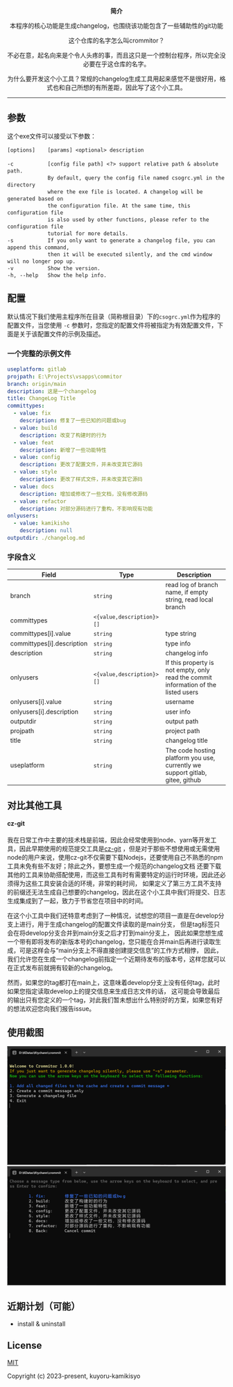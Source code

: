 <p align=center><b>简介</b></p>
<p align=center>本程序的核心功能是生成changelog，也围绕该功能包含了一些辅助性的git功能</p>
<p align=center>这个仓库的名字怎么叫crommitor？</p>
<p align=center>不必在意，起名向来是个令人头疼的事，而且这只是一个控制台程序，所以完全没必要在乎这仓库的名字。</P>
<p align=center>为什么要开发这个小工具？常规的changelog生成工具用起来感觉不是很好用，格式也和自己所想的有所差距，因此写了这个小工具。</p>

<hr>

## 参数

这个exe文件可以接受以下参数：

    [options]    [params] <optional> description

    -c           [config file path] <?> support relative path & absolute path.
                 By default, query the config file named csogrc.yml in the directory
                 where the exe file is located. A changelog will be generated based on
                 the configuration file. At the same time, this configuration file
                 is also used by other functions, please refer to the configuration file
                 tutorial for more details.
    -s           If you only want to generate a changelog file, you can append this command,
                 then it will be executed silently, and the cmd window will no longer pop up.
    -v           Show the version.
    -h, --help   Show the help info.

## 配置

默认情况下我们使用主程序所在目录（简称根目录）下的`csogrc.yml`作为程序的配置文件，当您使用 `-c`
参数时，您指定的配置文件将被指定为有效配置文件，下面是关于该配置文件的示例及描述。

### 一个完整的示例文件

```yml
useplatform: gitlab
projpath: E:\Projects\vsapps\commitor
branch: origin/main
description: 这是一个changelog
title: ChangeLog Title
committypes:
  - value: fix
    description: 修复了一些已知的问题或bug
  - value: build
    description: 改变了构建时的行为
  - value: feat
    description: 新增了一些功能特性
  - value: config
    description: 更改了配置文件，并未改变其它源码
  - value: style
    description: 更改了样式文件，并未改变其它源码
  - value: docs
    description: 增加或修改了一些文档，没有修改源码
  - value: refactor
    description: 对部分源码进行了重构，不影响现有功能
onlyusers:
  - value: kamikisho
    description: null
outputdir: ./changelog.md
```

### 字段含义

| Field                      | Type                      | Description                                                                         |
|----------------------------|---------------------------|-------------------------------------------------------------------------------------|
| branch                     | `string`                  | read log of branch name, if empty string, read local branch                         |
| committypes                | `<{value,description}>[]` |                                                                                     |
| committypes[i].value       | `string`                  | type string                                                                         |
| committypes[i].description | `string`                  | type info                                                                           |
| description                | `string`                  | changelog info                                                                      |
| onlyusers                  | `<{value,description}>[]` | If this property is not empty, only read the commit information of the listed users |
| onlyusers[i].value         | `string`                  | username                                                                            |
| onlyusers[i].description   | `string`                  | user info                                                                           |
| outputdir                  | `string`                  | output path                                                                         |
| projpath                   | `string`                  | project path                                                                        |
| title                      | `string`                  | changelog title                                                                     |
| useplatform                | `string`                  | The code hosting platform you use, currently we support gitlab, gitee, github       |

## 对比其他工具

#### cz-git

我在日常工作中主要的技术栈是前端，因此会经常使用到node、yarn等开发工具，因此早期使用的规范提交工具是[cz-git](https://cz-git.qbb.sh/zh/)
，但是对于那些不想使用或无需使用node的用户来说，使用cz-git不仅需要下载Nodejs，还要使用自己不熟悉的npm工具未免有些不友好；除此之外，要想生成一个规范的changelog文档
还要下载其他的工具来协助搭配使用，而这些工具有时有需要特定的运行时环境，因此还必须得为这些工具安装合适的环境，非常的耗时间，
如果定义了第三方工具不支持的前缀还无法生成自己想要的changelog，因此在这个小工具中我们将提交、日志生成集成到了一起，致力于节省您在项目中的时间。

在这个小工具中我们还特意考虑到了一种情况，试想您的项目一直是在develop分支上进行，用于生成changelog的配置文件读取的是main分支，
但是tag标签只会在将develop分支合并到main分支之后才打到main分支上，
因此如果您想生成一个带有即将发布的新版本号的changelog，您只能在合并main后再进行读取生成，可是这样会与“main分支上不得直接创建提交信息”的工作方式相悖，
因此，我们允许您在生成一个changelog前指定一个近期待发布的版本号，这样您就可以在正式发布前就拥有较新的changelog。

然而，如果您的tag都打在main上，这意味着develop分支上没有任何tag，此时如果您指定读取develop上的提交信息来生成日志文件的话，
这可能会导致最后的输出只有您定义的一个tag，对此我们暂未想出什么特别好的方案，如果您有好的想法欢迎您向我们报告issue。

## 使用截图

![](./docimgs/expo.png)
![](./docimgs/expo2.png)

## 近期计划（可能）

- install & uninstall

## License

[MIT](https://opensource.org/licenses/MIT)

Copyright (c) 2023-present, kuyoru-kamikisyo